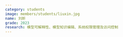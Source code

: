 ```yaml
---
category: students
image: members/students/liuxin.jpg
name: 刘昕
grade: 2023
research: 模型可解释性、模型知识编辑、系统权限管理及访问控制
---
```

